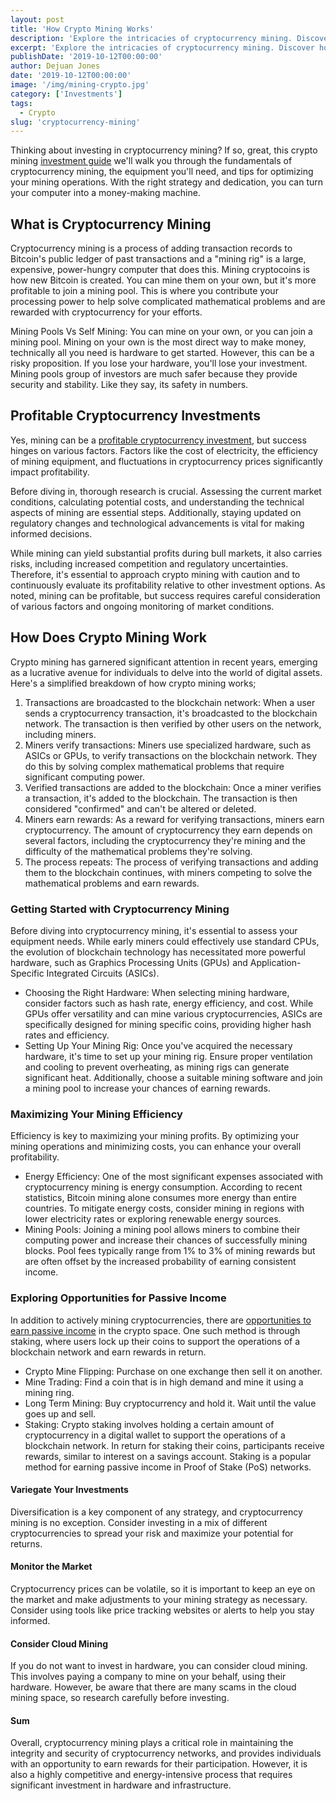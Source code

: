 ```yaml
---
layout: post
title: 'How Crypto Mining Works'
description: 'Explore the intricacies of cryptocurrency mining. Discover how miners secure transactions, validate blocks, and contribute to the decentralized network.'
excerpt: 'Explore the intricacies of cryptocurrency mining. Discover how miners secure transactions, validate blocks, and contribute to the decentralized network.'
publishDate: '2019-10-12T00:00:00'
author: Dejuan Jones
date: '2019-10-12T00:00:00'
image: '/img/mining-crypto.jpg'
category: ['Investments']
tags:
  - Crypto
slug: 'cryptocurrency-mining'
---
```


Thinking about investing in cryptocurrency mining? If so, great, this crypto mining [investment guide](/blog/introduction-to-investing) we'll walk you through the fundamentals of cryptocurrency mining, the equipment you'll need, and tips for optimizing your mining operations. With the right strategy and dedication, you can turn your computer into a money-making machine.

## What is Cryptocurrency Mining

Cryptocurrency mining is a process of adding transaction records to Bitcoin's public ledger of past transactions and a "mining rig" is a large, expensive, power-hungry computer that does this. Mining cryptocoins is how new Bitcoin is created. You can mine them on your own, but it's more profitable to join a mining pool. This is where you contribute your processing power to help solve complicated mathematical problems and are rewarded with cryptocurrency for your efforts.

Mining Pools Vs Self Mining: You can mine on your own, or you can join a mining pool. Mining on your own is the most direct way to make money, technically all you need is hardware to get started. However, this can be a risky proposition. If you lose your hardware, you'll lose your investment. Mining pools group of investors are much safer because they provide security and stability. Like they say, its safety in numbers.

## Profitable Cryptocurrency Investments

Yes, mining can be a [profitable cryptocurrency investment](/blog/cryptocurrency-investment-guide), but success hinges on various factors. Factors like the cost of electricity, the efficiency of mining equipment, and fluctuations in cryptocurrency prices significantly impact profitability.

Before diving in, thorough research is crucial. Assessing the current market conditions, calculating potential costs, and understanding the technical aspects of mining are essential steps. Additionally, staying updated on regulatory changes and technological advancements is vital for making informed decisions.

While mining can yield substantial profits during bull markets, it also carries risks, including increased competition and regulatory uncertainties. Therefore, it's essential to approach crypto mining with caution and to continuously evaluate its profitability relative to other investment options. As noted, mining can be profitable, but success requires careful consideration of various factors and ongoing monitoring of market conditions.

## How Does Crypto Mining Work

Crypto mining has garnered significant attention in recent years, emerging as a lucrative avenue for individuals to delve into the world of digital assets. Here's a simplified breakdown of how crypto mining works;

1. Transactions are broadcasted to the blockchain network: When a user sends a cryptocurrency transaction, it's broadcasted to the blockchain network. The transaction is then verified by other users on the network, including miners.
2. Miners verify transactions: Miners use specialized hardware, such as ASICs or GPUs, to verify transactions on the blockchain network. They do this by solving complex mathematical problems that require significant computing power.
3. Verified transactions are added to the blockchain: Once a miner verifies a transaction, it's added to the blockchain. The transaction is then considered "confirmed" and can't be altered or deleted.
4. Miners earn rewards: As a reward for verifying transactions, miners earn cryptocurrency. The amount of cryptocurrency they earn depends on several factors, including the cryptocurrency they're mining and the difficulty of the mathematical problems they're solving.
5. The process repeats: The process of verifying transactions and adding them to the blockchain continues, with miners competing to solve the mathematical problems and earn rewards.

### Getting Started with Cryptocurrency Mining

Before diving into cryptocurrency mining, it's essential to assess your equipment needs. While early miners could effectively use standard CPUs, the evolution of blockchain technology has necessitated more powerful hardware, such as Graphics Processing Units (GPUs) and Application-Specific Integrated Circuits (ASICs).

- Choosing the Right Hardware: When selecting mining hardware, consider factors such as hash rate, energy efficiency, and cost. While GPUs offer versatility and can mine various cryptocurrencies, ASICs are specifically designed for mining specific coins, providing higher hash rates and efficiency.
- Setting Up Your Mining Rig: Once you've acquired the necessary hardware, it's time to set up your mining rig. Ensure proper ventilation and cooling to prevent overheating, as mining rigs can generate significant heat. Additionally, choose a suitable mining software and join a mining pool to increase your chances of earning rewards.

### Maximizing Your Mining Efficiency

Efficiency is key to maximizing your mining profits. By optimizing your mining operations and minimizing costs, you can enhance your overall profitability.

- Energy Efficiency: One of the most significant expenses associated with cryptocurrency mining is energy consumption. According to recent statistics, Bitcoin mining alone consumes more energy than entire countries. To mitigate energy costs, consider mining in regions with lower electricity rates or exploring renewable energy sources.
- Mining Pools: Joining a mining pool allows miners to combine their computing power and increase their chances of successfully mining blocks. Pool fees typically range from 1% to 3% of mining rewards but are often offset by the increased probability of earning consistent income.

### Exploring Opportunities for Passive Income

In addition to actively mining cryptocurrencies, there are [opportunities to earn passive income](/blog/passive-income-investments) in the crypto space. One such method is through staking, where users lock up their coins to support the operations of a blockchain network and earn rewards in return.

- Crypto Mine Flipping: Purchase on one exchange then sell it on another.
- Mine Trading: Find a coin that is in high demand and mine it using a mining ring.
- Long Term Mining: Buy cryptocurrency and hold it. Wait until the value goes up and sell.
- Staking: Crypto staking involves holding a certain amount of cryptocurrency in a digital wallet to support the operations of a blockchain network. In return for staking their coins, participants receive rewards, similar to interest on a savings account. Staking is a popular method for earning passive income in Proof of Stake (PoS) networks.

#### Variegate Your Investments

Diversification is a key component of any strategy, and cryptocurrency mining is no exception. Consider investing in a mix of different cryptocurrencies to spread your risk and maximize your potential for returns.

#### Monitor the Market

Cryptocurrency prices can be volatile, so it is important to keep an eye on the market and make adjustments to your mining strategy as necessary. Consider using tools like price tracking websites or alerts to help you stay informed.

#### Consider Cloud Mining

If you do not want to invest in hardware, you can consider cloud mining. This involves paying a company to mine on your behalf, using their hardware. However, be aware that there are many scams in the cloud mining space, so research carefully before investing.

#### Sum

Overall, cryptocurrency mining plays a critical role in maintaining the integrity and security of cryptocurrency networks, and provides individuals with an opportunity to earn rewards for their participation. However, it is also a highly competitive and energy-intensive process that requires significant investment in hardware and infrastructure.
